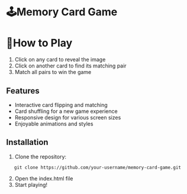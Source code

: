 ﻿# 🕹️Memory Card Game

# 🚀How to Play
1. Click on any card to reveal the image
2. Click on another card to find its matching pair
3. Match all pairs to win the game

## Features
* Interactive card flipping and matching
* Card shuffling for a new game experience
* Responsive design for various screen sizes
* Enjoyable animations and styles

## Installation
1. Clone the repository:
```
   git clone https://github.com/your-username/memory-card-game.git
```
2. Open the index.html file
3. Start playing!
